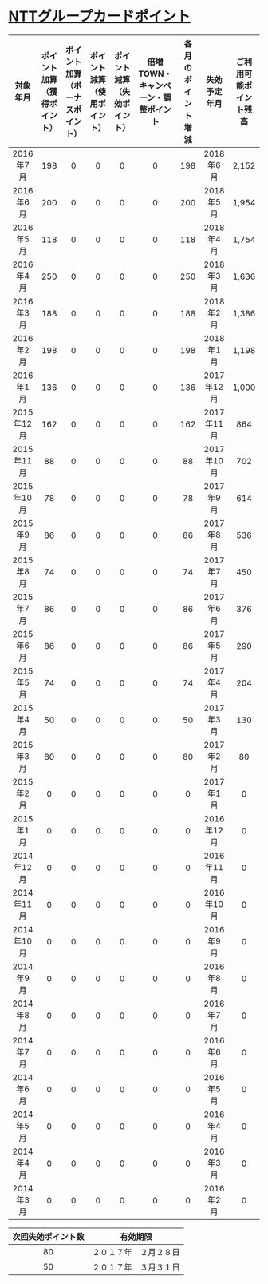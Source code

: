 # [NTTグループカードポイント](https://www.ntt-card.com/course/point.shtml)

|対象年月|ポイント加算（獲得ポイント）|ポイント加算（ボーナスポイント）|ポイント減算（使用ポイント）|ポイント減算（失効ポイント）|倍増TOWN・キャンベーン・調整ポイント|各月のポイント増減|失効予定年月|ご利用可能ポイント残高|
|:---:|:---:|:---:|:---:|:---:|:---:|:---:|:---:|:---:|
|2016年7月|198|0|0|0| 0|198|2018年6月|2,152|
|2016年6月|200|0|0|0| 0|200|2018年5月|1,954|
|2016年5月|118|0|0|0| 0|118|2018年4月|1,754|
|2016年4月|250|0|0|0| 0|250|2018年3月|1,636|
|2016年3月|188|0|0|0| 0|188|2018年2月|1,386|
|2016年2月|198|0|0|0| 0|198|2018年1月|1,198|
|2016年1月|136|0|0|0| 0|136|2017年12月|1,000|
|2015年12月|162|0|0|0| 0|162|2017年11月|864|
|2015年11月|88|0|0|0| 0|88|2017年10月|702|
|2015年10月|78|0|0|0| 0|78|2017年9月|614|
|2015年9月|86|0|0|0| 0|86|2017年8月|536|
|2015年8月|74|0|0|0| 0|74|2017年7月|450|
|2015年7月|86|0|0|0| 0|86|2017年6月|376|
|2015年6月|86|0|0|0| 0|86|2017年5月|290|
|2015年5月|74|0|0|0| 0|74|2017年4月|204|
|2015年4月|50|0|0|0| 0|50|2017年3月|130|
|2015年3月|80|0|0|0| 0|80|2017年2月|80|
|2015年2月|0|0|0|0| 0|0|2017年1月|0|
|2015年1月|0|0|0|0| 0|0|2016年12月|0|
|2014年12月|0|0|0|0| 0|0|2016年11月|0|
|2014年11月|0|0|0|0| 0|0|2016年10月|0|
|2014年10月|0|0|0|0| 0|0|2016年9月|0|
|2014年9月|0|0|0|0| 0|0|2016年8月|0|
|2014年8月|0|0|0|0| 0|0|2016年7月|0|
|2014年7月|0|0|0|0| 0|0|2016年6月|0|
|2014年6月|0|0|0|0| 0|0|2016年5月|0|
|2014年5月|0|0|0|0| 0|0|2016年4月|0|
|2014年4月|0|0|0|0| 0|0|2016年3月|0|
|2014年3月|0|0|0|0| 0|0|2016年2月|0|

|次回失効ポイント数|有効期限|
|:---:|:---:|
|80|２０１７年　２月２８日|
|50|２０１７年　３月３１日|

